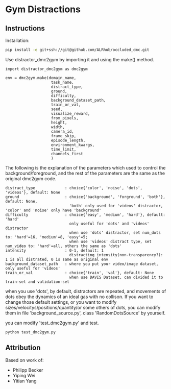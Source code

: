 # Gym Distractions


## Instructions
Installation:
``` bash
pip install -e git+ssh://git@github.com/ALRhub/occluded_dmc.git
```
Use distractor_dmc2gym by importing it and using the make() method.
```
import distractor_dmc2gym as dmc2gym

env = dmc2gym.make(domain_name,
                    task_name,
                    distract_type,
                    ground,
                    difficulty,
                    background_dataset_path,
                    train_or_val,
                    seed,
                    visualize_reward,
                    from_pixels,
                    height,
                    width,
                    camera_id,
                    frame_skip,
                    episode_length,
                    environment_kwargs,
                    time_limit,
                    channels_first
                    )
```
The following is the explanation of the parameters which used to control the background/foreground,
and the rest of the parameters are the same as the original dmc2gym code.
```
distract_type             : choice{'color', 'noise', 'dots', 'videos'}, default: None
ground                    : choice{'background', 'forground', 'both'}, default: None,
                            'both' only used for 'videos' distractor, 'color' and 'noise' only have 'background'
difficulty                : choice{'easy', 'medium', 'hard'}, default: 'hard'
                            only useful for 'dots' and 'videos' distractor
                            when use 'dots' distractor, set num_dots to: 'hard'=16, 'medium'=8, 'easy'=5;
                            when use 'videos' distract type, set num_video to: 'hard'=all, others the same as 'dots'
intensity                 : 0-1, default: 1
                            distracting intensity(non-transparency?): 1 is all distrated, 0 is same as original env
background_dataset_path   : where you put your video/image dataset, only useful for 'videos'
train_or_val              : choice{'train', 'val'}, default: None
                            when use DAVIS Dataset, can divided it to train-set and validation-set
```
when you use 'dots', by default, distractors are repeated, and movements of dots obey the dynamics of
an ideal gas with no collison. If you want to change those default settings, or you want to modify
sizes/velocitys/positions/quantity/or some others of dots,
you can modify them in file 'background_source.py', class 'RandomDotsSource' by yourself.

you can modify 'test_dmc2gym.py' and test.
```
python test_dmc2gym.py
```

## Attribution
Based on work of:
* Philipp Becker
* Yiping Wei
* Yitian Yang
